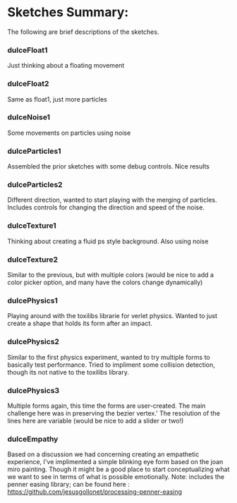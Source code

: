 # Sketches Summary:


The following are brief descriptions of the sketches.

### dulceFloat1

Just thinking about a floating movement

### dulceFloat2

Same as float1, just more particles

### dulceNoise1

Some movements on particles using noise

### dulceParticles1

Assembled the prior sketches with some debug controls. Nice results

### dulceParticles2

Different direction, wanted to start playing with the merging of particles. Includes controls for changing the direction and speed of the noise.

### dulceTexture1

Thinking about creating a fluid ps style background. Also using noise

### dulceTexture2

Similar to the previous, but with multiple colors (would be nice to add a color picker option, and many have the colors change dynamically)

### dulcePhysics1

Playing around with the toxilibs librarie for verlet physics. Wanted to just create a shape that holds its form after an impact.

### dulcePhysics2

Similar to the first physics experiment, wanted to try multiple forms to basically test performance. Tried to impliment some collision detection, though its not native to the toxilibs library.

### dulcePhysics3

Multiple forms again, this time the forms are user-created. The main challenge here was in preserving the bezier vertex.'
The resolution of the lines here are variable (would be nice to add a slider or two!)

### dulceEmpathy

Based on a discussion we had concerning creating an empathetic experience, I've implimented a simple blinking eye form based on the joan miro painting. Though it might be a good place to start conceptualizing what we want to see in terms of what is possible emotionally. Note: includes the penner easing library; can be found here : https://github.com/jesusgollonet/processing-penner-easing







